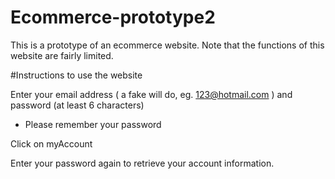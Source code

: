 # Ecommerce-prototype2


This is a prototype of an ecommerce website. Note that the functions of this website are fairly limited. 

#Instructions to use the website

Enter your email address ( a fake will do, eg. 123@hotmail.com ) and password (at least 6 characters)
* Please remember your password

Click on myAccount

Enter your password again to retrieve your account information.
